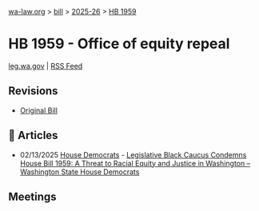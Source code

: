 [wa-law.org](/) > [bill](/bill/) > [2025-26](/bill/2025-26/) > [HB 1959](/bill/2025-26/hb/1959/)

# HB 1959 - Office of equity repeal
[leg.wa.gov](https://app.leg.wa.gov/billsummary?BillNumber=1959&Year=2025&Initiative=false) | [RSS Feed](./rss.xml)

## Revisions
* [Original Bill](1/)

## 📰 Articles
* 02/13/2025 [House Democrats](/org/house_democrats/) - [Legislative Black Caucus Condemns House Bill 1959: A Threat to Racial Equity and Justice in Washington – Washington State House Democrats](https://housedemocrats.wa.gov/blog/2025/02/13/washington-state-legislative-black-caucus-condemns-house-bill-1959-a-threat-to-racial-equity-and-justice-in-washington/#:~:text=House%20Bill%201959)

## Meetings